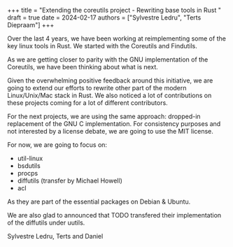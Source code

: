 +++
title = "Extending the coreutils project - Rewriting base tools in Rust "
draft = true
date = 2024-02-17
authors = ["Sylvestre Ledru", "Terts Diepraam"]
+++

Over the last 4 years, we have been working at reimplementing some of the key linux tools in Rust. We started with the Coreutils and Findutils.

As we are getting closer to parity with the GNU implementation of the Coreutils, we have been thinking about what is next.

Given the overwhelming positive feedback around this initiative, we are going to extend our efforts to rewrite other part of the modern Linux/Unix/Mac stack in Rust. We also noticed a lot of contributions on these projects coming for a lot of different contributors.

For the next projects, we are using the same approach: dropped-in replacement of the GNU C implementation. For consistency purposes and not interested by a license debate, we are going to use the MIT license.

For now, we are going to focus on:
* util-linux
* bsdutils
* procps
* diffutils (transfer by Michael Howell)
* acl

As they are part of the essential packages on Debian & Ubuntu.

We are also glad to announced that TODO transfered their implementation of the diffutils under uutils.

Sylvestre Ledru, Terts and Daniel

